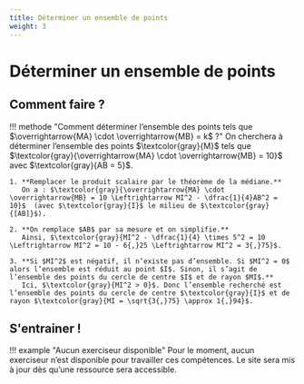 ```yaml
---
title: Déterminer un ensemble de points
weight: 3
---
```


# Déterminer un ensemble de points

## Comment faire ?

!!! methode "Comment déterminer l’ensemble des points tels que $\overrightarrow{MA} \cdot \overrightarrow{MB} = k$ ?"
    On cherchera à déterminer l’ensemble des points $\textcolor{gray}{M}$ tels que $\textcolor{gray}{\overrightarrow{MA} \cdot \overrightarrow{MB} = 10}$ avec $\textcolor{gray}{AB = 5}$.

    1. **Remplacer le produit scalaire par le théorème de la médiane.**  
       On a : $\textcolor{gray}{\overrightarrow{MA} \cdot \overrightarrow{MB} = 10 \Leftrightarrow MI^2 - \dfrac{1}{4}AB^2 = 10}$  (avec $\textcolor{gray}{I}$ le milieu de $\textcolor{gray}{[AB]}$).

    2. **On remplace $AB$ par sa mesure et on simplifie.**  
       Ainsi, $\textcolor{gray}{MI^2 - \dfrac{1}{4} \times 5^2 = 10 \Leftrightarrow MI^2 = 10 - 6{,}25 \Leftrightarrow MI^2 = 3{,}75}$.

    3. **Si $MI^2$ est négatif, il n’existe pas d’ensemble. Si $MI^2 = 0$ alors l’ensemble est réduit au point $I$. Sinon, il s’agit de l’ensemble des points du cercle de centre $I$ et de rayon $MI$.**  
       Ici, $\textcolor{gray}{MI^2 > 0}$. Donc l’ensemble recherché est l’ensemble des points du cercle de centre $\textcolor{gray}{I}$ et de rayon $\textcolor{gray}{MI = \sqrt{3{,}75} \approx 1{,}94}$.

## S'entrainer !

!!! example "Aucun exerciseur disponible"
      Pour le moment, aucun exerciseur n’est disponible pour travailler ces compétences. Le site sera mis à jour dès qu’une ressource sera accessible.